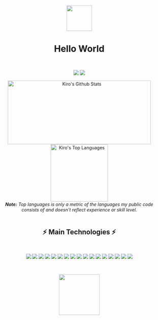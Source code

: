 <h1 align="center" ><img src="https://i.gifer.com/origin/2d/2d4adaf81d4a24d3da1a5c93834e56b9_w200.gif" width="80"></h1>
<h1 align="center">Hello World</h1>
<br/>
<p align="center">   
  <a href="mailto:sbaofu@gmail.com" target="_blank"><img src="https://img.shields.io/badge/-Email-0D1117?style=for-the-badge&logo=gmail&logoColor=F0DB4F"></a>
  <a href="https://www.instagram.com/therealsbaofu" target="_blank"><img src="https://img.shields.io/badge/-Instagram-0D1117?style=for-the-badge&logo=instagram&logoColor=F0DB4F"></a> 
</p>
<diV>
  <div align="center">
    <a href="#"><img alt="Kiro's Github Stats" src="https://github-readme-stats.vercel.app/api?username=Kirozai&show_icons=true&include_all_commits=true&count_private=true&theme=react&hide_border=true&bg_color=0D1117&title_color=F0DB4F&icon_color=F0DB4F" height="200" width="450"/></a>
    <a href="#"><img alt="Kiro's Top Languages" src="https://github-readme-stats.vercel.app/api/top-langs/?username=Kirozai&langs_count=10&layout=compact&theme=react&hide_border=true&bg_color=0D1117&title_color=F0DB4F&icon_color=F0DB4F&card_width=200" height="180"/></a>
    <br/>
    <i><b>Note:</b> Top languages is only a metric of the languages my public code consists of and doesn't reflect experience or skill level.</i>
  </div>
</div>
<br/>
<h2 align="center">⚡ Main Technologies ⚡</h2>
<br/>
<p align="center">
  <a href="#"><img src="https://img.shields.io/badge/-JavaScript-0D1117?style=flat-square&logo=javascript&logoColor=F0DB4F"></a>
  <a href="#"><img src="https://img.shields.io/badge/-TypeScript-0D1117?style=flat-square&logo=typescript&logoColor=F0DB4F"></a>
  <a href="#"><img src="https://img.shields.io/badge/-HTML5-0D1117?style=flat-square&logo=html5&logoColor=F0DB4F"></a>
  <a href="#"><img src="https://img.shields.io/badge/-CSS3-0D1117?style=flat-square&logo=css3&logoColor=F0DB4F"></a>
  <a href="#"><img src="https://img.shields.io/badge/-React-0D1117?style=flat-square&logo=react&logoColor=F0DB4F"></a>
  <a href="#"><img src="https://img.shields.io/badge/-Nodejs-0D1117?style=flat-square&logo=Node.js&logoColor=F0DB4F"></a>
  <a href="#"><img src="https://img.shields.io/badge/-Git-0D1117?style=flat-square&logo=git&logoColor=F0DB4F"></a>
  <a href="#"><img src="https://img.shields.io/badge/-MongoDB-0D1117?style=flat-square&logo=mongodb&logoColor=F0DB4F"></a>
  <a href="#"><img src="https://img.shields.io/badge/-MySQL-0D1117?style=flat-square&logo=mysql&logoColor=F0DB4F"></a>
  <a href="#"><img src="https://img.shields.io/badge/SQL%20-%230D1117.svg?style=flat-square&logo=amazon-dynamodb&logoColor=F0DB4F"></a>
  <a href="#"><img src="https://img.shields.io/badge/-GitHub-0D1117?style=flat-square&logo=github&logoColor=F0DB4F"></a>
  <a href="#"><img src="https://img.shields.io/badge/Lua-0D1117?style=flat-square&logo=git&logoColor=F0DB4F"></a>
  <a href="#"><img src="https://img.shields.io/badge/Express.js-0D1117?style=flat-square&logo=git&logoColor=F0DB4F"></a>
  <a href="#"><img src="https://img.shields.io/badge/Bootstrap-0D1117?style=flat-square&logo=git&logoColor=F0DB4F"></a>
  <a href="#"><img src="https://img.shields.io/badge/Material--UI-0D1117?style=flat-square&logo=git&logoColor=F0DB4F"></a>
  <a href="#"><img src="https://img.shields.io/badge/Redux-0D1117?style=flat-square&logo=git&logoColor=F0DB4F"></a>
  <a href="#"><img src="https://img.shields.io/badge/React_Router-0D1117?style=flat-square&logo=git&logoColor=F0DB4F"></a>
  
</p>

<br/>

<p align="center">
  <a href="#"><img src="https://media.giphy.com/media/vmGjjH1XOjViEfbBfZ/giphy.gif" width="128"></a>
</p>

